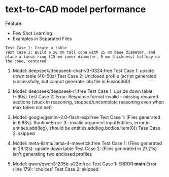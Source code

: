 # text-to-CAD model performance
Feature:
- Few Shot Learning
- Examples in Separated Files

```
Test Case 1: Create a table
Test Case 2: Build a 50 mm tall cone with 25 mm base diameter, and place a torus ring (15 mm inner diameter, 5 mm thickness) halfway up the cone, centered
```

1. Model: deepseek/deepseek-chat-v3-0324:free
Test Case 1: upside down table (40-50s)
Test Case 2: Unclosed profile (script generated successfully, but cannot generate .obj file in Fusion360)

2. Model: deepseek/deepseek-r1:free
Test Case 1: upside down table (~60s)
Test Case 2: Error: Response format invalid - missing required sections (stuck in reasoning, stopped/uncomplete reasoning even when max token not set)

3. Model: google/gemini-2.0-flash-exp:free
Test Case 1: (Files generated in 6.83s). RuntimeError: 3 : invalid argument inputEntities, error in entities.add(leg), should be entities.add(leg.bodies.item(0))
Tase Case 2: skipped

4. Model: meta-llama/llama-4-maverick:free
Test Case 1: (Files generated in 29.12s). upside down table
Test Case 2: (Files generated in 27.21s).  isn't generating two enclosed profiles

5. Model: qwen/qwen3-235b-a22b:free
Test Case 1: ERROR:__main__:Error (line 179): 'choices'
Test Case 2: skipped